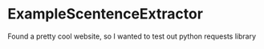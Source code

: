 # ExampleScentenceExtractor
Found a pretty cool website, so I wanted to test out python requests library

